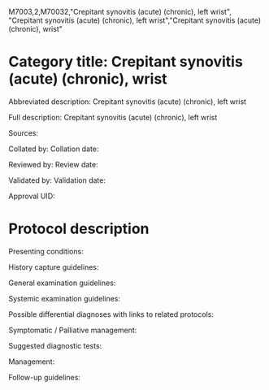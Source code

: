 M7003,2,M70032,"Crepitant synovitis (acute) (chronic), left wrist", "Crepitant synovitis (acute) (chronic), left wrist","Crepitant synovitis (acute) (chronic), wrist"
# Category title: Crepitant synovitis (acute) (chronic), wrist

Abbreviated description: Crepitant synovitis (acute) (chronic), left wrist

Full description: Crepitant synovitis (acute) (chronic), left wrist

Sources:

Collated by:
Collation date:

Reviewed by:
Review date:

Validated by:
Validation date:

Approval UID:

# Protocol description

Presenting conditions:

History capture guidelines:

General examination guidelines:

Systemic examination guidelines:

Possible differential diagnoses with links to related protocols:

Symptomatic / Palliative management:

Suggested diagnostic tests:

Management:

Follow-up guidelines:
